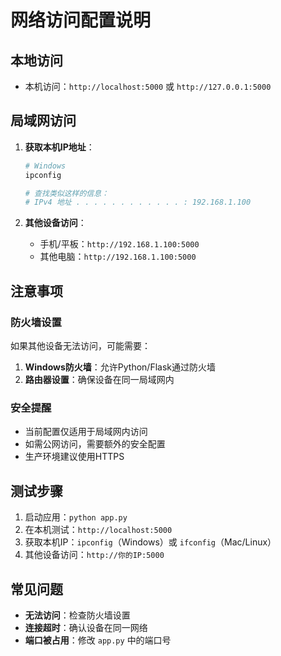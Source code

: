 # 网络访问配置说明

## 本地访问
- 本机访问：`http://localhost:5000` 或 `http://127.0.0.1:5000`

## 局域网访问
1. **获取本机IP地址**：
   ```bash
   # Windows
   ipconfig
   
   # 查找类似这样的信息：
   # IPv4 地址 . . . . . . . . . . . . : 192.168.1.100
   ```

2. **其他设备访问**：
   - 手机/平板：`http://192.168.1.100:5000`
   - 其他电脑：`http://192.168.1.100:5000`

## 注意事项

### 防火墙设置
如果其他设备无法访问，可能需要：
1. **Windows防火墙**：允许Python/Flask通过防火墙
2. **路由器设置**：确保设备在同一局域网内

### 安全提醒
- 当前配置仅适用于局域网内访问
- 如需公网访问，需要额外的安全配置
- 生产环境建议使用HTTPS

## 测试步骤
1. 启动应用：`python app.py`
2. 在本机测试：`http://localhost:5000`
3. 获取本机IP：`ipconfig`（Windows）或 `ifconfig`（Mac/Linux）
4. 其他设备访问：`http://你的IP:5000`

## 常见问题
- **无法访问**：检查防火墙设置
- **连接超时**：确认设备在同一网络
- **端口被占用**：修改 `app.py` 中的端口号 